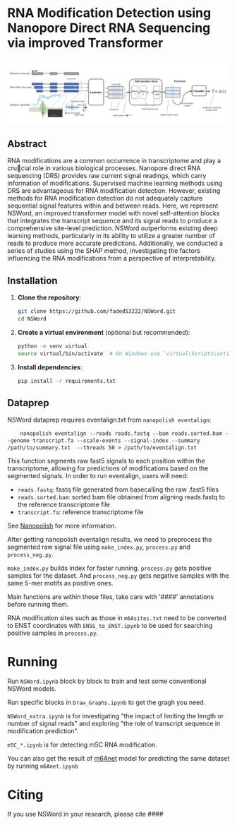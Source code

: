 # RNA Modification Detection using Nanopore Direct RNA Sequencing via improved Transformer
![Image text](https://github.com/faded53222/NSWord/blob/main/figures/whole_structure.png)

## Abstract
RNA modifications are a common occurrence in transcriptome and play a crucial role in various biological processes. Nanopore direct RNA sequencing (DRS) provides raw current signal readings, which carry information of modifications. Supervised machine learning methods using DRS are advantageous for RNA modification detection. However, existing methods for RNA modification detection do not adequately capture sequential signal features within and between reads. Here, we represent NSWord, an improved transformer model with novel self-attention blocks that integrates the transcript sequence and its signal reads to produce a comprehensive site-level prediction. NSWord outperforms existing deep learning methods, particularly in its ability to utilize a greater number of reads to produce more accurate predictions. Additionally, we conducted a series of studies using the SHAP method, investigating the factors influencing the RNA modifications from a perspective of interpretability.

## Installation
1. **Clone the repository**:

    ```bash
    git clone https://github.com/faded53222/NSWord.git
    cd NSWord
    ```

2. **Create a virtual environment** (optional but recommended):

    ```bash
    python -m venv virtual
    source virtual/bin/activate  # On Windows use `virtual\Scripts\activate`
    ```

3. **Install dependencies**:

    ```bash
    pip install -r requirements.txt
    ```

## Dataprep
NSWord dataprep requires eventalign.txt from ``nanopolish eventalign``:
```
    nanopolish eventalign --reads reads.fastq --bam reads.sorted.bam --genome transcript.fa --scale-events --signal-index --summary /path/to/summary.txt  --threads 50 > /path/to/eventalign.txt
```
This function segments raw fast5 signals to each position within the transcriptome, allowing for predictions of modifications based on the segmented signals. In order to run eventalign, users will need:
* ``reads.fastq``: fastq file generated from basecalling the raw .fast5 files
* ``reads.sorted.bam``: sorted bam file obtained from aligning reads.fastq to the reference transcriptome file
* ``transcript.fa``: reference transcriptome file

See [Nanopolish](https://github.com/jts/nanopolish) for more information.

After getting nanopolish eventalign results, we need to preprocess the segmented raw signal file using ``make_index.py``, ``process.py`` and ``process_neg.py``.

``make_index.py`` builds index for faster running. ``process.py`` gets positive samples for the dataset. And ``process_neg.py`` gets negative samples with the same 5-mer motifs as positive ones.

Main functions are within those files, take care with '####' annotations before running them.

RNA modification sites such as those in ``m6Asites.txt`` need to be converted to ENST coordinates with ``ENSG_to_ENST.ipynb`` to be used for searching positive samples in ``process.py``.

# Running
Run ``NSWord.ipynb`` block by block to train and test some conventional NSWord models. 

Run specific blocks in ``Draw_Graphs.ipynb`` to get the gragh you need.

``NSWord_extra.ipynb`` is for investigating "the impact of limiting the length or number of signal reads" and exploring "the role of transcript sequence in modification prediction".

``m5C_*.ipynb`` is for detecting m5C RNA modification.

You can also get the result of [m6Anet](https://github.com/GoekeLab/m6anet/tree/master) model for predicting the same dataset by running ``m6Anet.ipynb``

# Citing
If you use NSWord in your research, please cite ####
